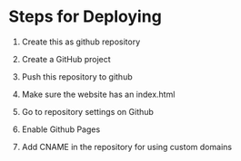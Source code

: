 # Steps for Deploying

1) Create this as github repository

2) Create a GitHub project

3) Push this repository to github

4) Make sure the website has an index.html

5) Go to repository settings on Github

6) Enable Github Pages

7) Add CNAME in the repository for using custom domains